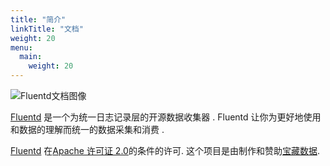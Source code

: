 ```yaml
---
title: "简介"
linkTitle: "文档"
weight: 20
menu:
  main:
    weight: 20
---
```


![Fluentd文档图像](.gitbook/assets/images/logo_documentation_1.0.png)

[Fluentd](https://www.fluentd.org/) 是一个为统一日志记录层的开源数据收集器 .
Fluentd 让你为更好地使用和数据的理解而统一的数据采集和消费 .

[Fluentd](https://www.fluentd.org/) 在[Apache 许可证 2.0](http://www.apache.org/licenses/LICENSE-2.0)的条件的许可.
这个项目是由制作和赞助[宝藏数据](https://www.treasuredata.com).
